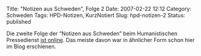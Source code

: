 Title: "Notizen aus Schweden", Folge 2
Date: 2007-02-22 12:12
Category: Schweden
Tags: HPD-Notizen, KurzNotiert
Slug: hpd-notizen-2
Status: published

Die zweite Folge der “Notizen aus Schweden” beim Humanistischen
Pressedienst [ist online](http://hpd-online.de/node/1215). Das meiste
davon war in ähnlicher Form schon hier im Blog erschienen.


